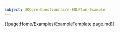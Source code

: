 ```yaml
---
subject: UKCore-Questionnaire-EOLPlan-Example
---
```

{{page:Home/Examples/ExampleTemplate.page.md}}
